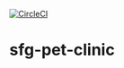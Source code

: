 [![CircleCI](https://circleci.com/gh/chloeedgar/sfg-pet-clinic/tree/main.svg?style=svg)](https://circleci.com/gh/chloeedgar/sfg-pet-clinic/tree/main)

# sfg-pet-clinic


